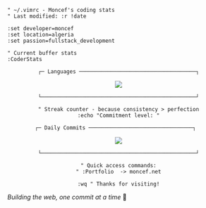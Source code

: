 ```vim
" ~/.vimrc - Moncef's coding stats
" Last modified: :r !date

:set developer=moncef
:set location=algeria  
:set passion=fullstack_development

" Current buffer stats
:CoderStats
```

<div align="center">

```
┌─ Languages ─────────────────────────────────────┐
```
<img src="https://github-readme-stats.vercel.app/api/top-langs/?username=modecode22&layout=compact&theme=gruvbox&bg_color=1d2021&text_color=ebdbb2&title_color=fabd2f&border_color=3c3836&hide_border=true" />

```
└─────────────────────────────────────────────────┘

" Streak counter - because consistency > perfection
:echo "Commitment level: "

┌─ Daily Commits ─────────────────────────────────┐  
```
<img src="https://github-readme-streak-stats.herokuapp.com/?user=modecode22&theme=gruvbox&background=1d2021&stroke=ebdbb2&ring=fabd2f&fire=fb4934&currStreakLabel=ebdbb2&sideLabels=ebdbb2&currStreakNum=fabd2f&sideNums=83a598&hide_border=true" />

```
└─────────────────────────────────────────────────┘

" Quick access commands:
" :Portfolio  -> moncef.net

:wq " Thanks for visiting!
```

</div>

*Building the web, one commit at a time* 🚀
